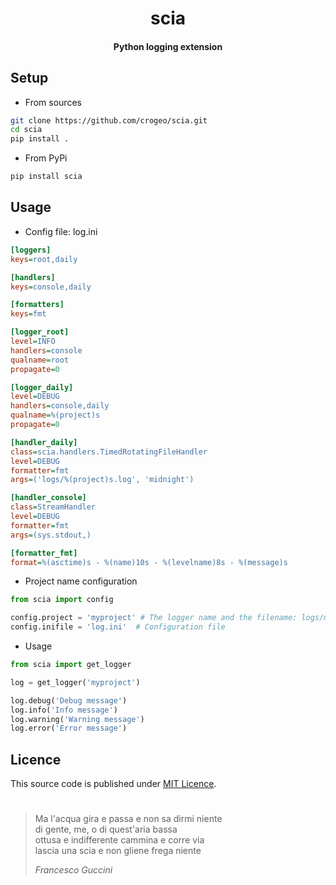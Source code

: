 <div align="center">
<h1>scia</h1>
<h4>Python logging extension</h4>
</div>

## Setup
- From sources
```bash
git clone https://github.com/crogeo/scia.git
cd scia
pip install .
```
- From PyPi
```bash
pip install scia
```

## Usage

- Config file: log.ini
```ini
[loggers]
keys=root,daily

[handlers]
keys=console,daily

[formatters]
keys=fmt

[logger_root]
level=INFO
handlers=console
qualname=root
propagate=0

[logger_daily]
level=DEBUG
handlers=console,daily
qualname=%(project)s
propagate=0

[handler_daily]
class=scia.handlers.TimedRotatingFileHandler
level=DEBUG
formatter=fmt
args=('logs/%(project)s.log', 'midnight')

[handler_console]
class=StreamHandler
level=DEBUG
formatter=fmt
args=(sys.stdout,)

[formatter_fmt]
format=%(asctime)s - %(name)10s - %(levelname)8s - %(message)s
```

- Project name configuration
```python
from scia import config

config.project = 'myproject' # The logger name and the filename: logs/myproject.log
config.inifile = 'log.ini'  # Configuration file
```

- Usage
```python
from scia import get_logger

log = get_logger('myproject')

log.debug('Debug message')
log.info('Info message')
log.warning('Warning message')
log.error('Error message')
```

## Licence
This source code is published under [MIT Licence](https://).

#
>Ma l'acqua gira e passa e non sa dirmi niente  
>di gente, me, o di quest'aria bassa  
>ottusa e indifferente cammina e corre via  
>lascia una scia e non gliene frega niente
>
>*Francesco Guccini*
